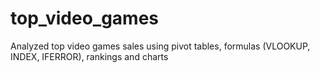 # top_video_games
Analyzed top video games sales using pivot tables, formulas (VLOOKUP, INDEX, IFERROR), rankings and charts 
